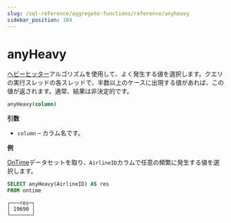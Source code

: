 ```yaml
---
slug: /sql-reference/aggregate-functions/reference/anyheavy
sidebar_position: 104
---
```


# anyHeavy

[ヘビーヒッター](https://doi.org/10.1145/762471.762473)アルゴリズムを使用して、よく発生する値を選択します。クエリの実行スレッドの各スレッドで、半数以上のケースに出現する値があれば、この値が返されます。通常、結果は非決定的です。

``` sql
anyHeavy(column)
```

**引数**

- `column` – カラム名です。

**例**

[OnTime](../../../getting-started/example-datasets/ontime.md)データセットを取り、`AirlineID`カラムで任意の頻繁に発生する値を選択します。

``` sql
SELECT anyHeavy(AirlineID) AS res
FROM ontime
```

``` text
┌───res─┐
│ 19690 │
└───────┘
```

